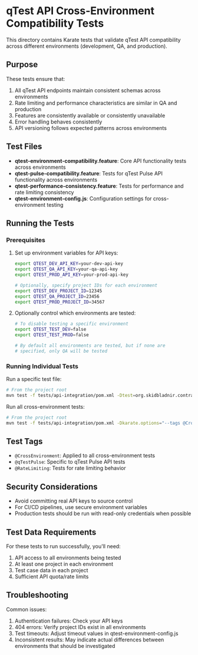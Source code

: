 # qTest API Cross-Environment Compatibility Tests

This directory contains Karate tests that validate qTest API compatibility across different environments (development, QA, and production).

## Purpose

These tests ensure that:

1. All qTest API endpoints maintain consistent schemas across environments
2. Rate limiting and performance characteristics are similar in QA and production
3. Features are consistently available or consistently unavailable
4. Error handling behaves consistently
5. API versioning follows expected patterns across environments

## Test Files

- **qtest-environment-compatibility.feature**: Core API functionality tests across environments
- **qtest-pulse-compatibility.feature**: Tests for qTest Pulse API functionality across environments
- **qtest-performance-consistency.feature**: Tests for performance and rate limiting consistency
- **qtest-environment-config.js**: Configuration settings for cross-environment testing

## Running the Tests

### Prerequisites

1. Set up environment variables for API keys:
   ```bash
   export QTEST_DEV_API_KEY=your-dev-api-key
   export QTEST_QA_API_KEY=your-qa-api-key
   export QTEST_PROD_API_KEY=your-prod-api-key
   
   # Optionally, specify project IDs for each environment
   export QTEST_DEV_PROJECT_ID=12345
   export QTEST_QA_PROJECT_ID=23456
   export QTEST_PROD_PROJECT_ID=34567
   ```

2. Optionally control which environments are tested:
   ```bash
   # To disable testing a specific environment
   export QTEST_TEST_DEV=false
   export QTEST_TEST_PROD=false
   
   # By default all environments are tested, but if none are
   # specified, only QA will be tested
   ```

### Running Individual Tests

Run a specific test file:

```bash
# From the project root
mvn test -f tests/api-integration/pom.xml -Dtest=org.skidbladnir.contracts.ContractTests#testQTestEnvironmentCompatibility
```

Run all cross-environment tests:

```bash
# From the project root
mvn test -f tests/api-integration/pom.xml -Dkarate.options="--tags @CrossEnvironment"
```

## Test Tags

- `@CrossEnvironment`: Applied to all cross-environment tests
- `@qTestPulse`: Specific to qTest Pulse API tests
- `@RateLimiting`: Tests for rate limiting behavior

## Security Considerations

- Avoid committing real API keys to source control
- For CI/CD pipelines, use secure environment variables
- Production tests should be run with read-only credentials when possible

## Test Data Requirements

For these tests to run successfully, you'll need:

1. API access to all environments being tested
2. At least one project in each environment
3. Test case data in each project
4. Sufficient API quota/rate limits

## Troubleshooting

Common issues:

1. Authentication failures: Check your API keys
2. 404 errors: Verify project IDs exist in all environments
3. Test timeouts: Adjust timeout values in qtest-environment-config.js
4. Inconsistent results: May indicate actual differences between environments that should be investigated